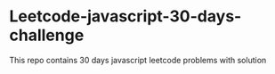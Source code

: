 # Leetcode-javascript-30-days-challenge
This repo contains 30 days javascript leetcode problems with solution
